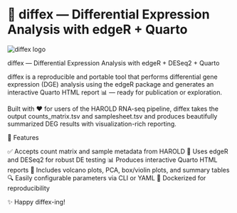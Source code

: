 # 🧬 diffex — Differential Expression Analysis with edgeR + Quarto

![diffex logo](https://img.shields.io/badge/DE-analysis-success?style=flat-square&logo=r)

diffex — Differential Expression Analysis with edgeR + DESeq2 + Quarto

diffex is a reproducible and portable tool that performs differential gene expression (DGE) analysis using the edgeR package and generates an interactive Quarto HTML report 📊 — ready for publication or exploration.

Built with ❤️ for users of the HAROLD RNA-seq pipeline, diffex takes the output counts_matrix.tsv and samplesheet.tsv and produces beautifully summarized DEG results with visualization-rich reporting.

🚀 Features

✅ Accepts count matrix and sample metadata from HAROLD
🧪 Uses edgeR and DESeq2 for robust DE testing
📊 Produces interactive Quarto HTML reports
🌋 Includes volcano plots, PCA, box/violin plots, and summary tables
🔍 Easily configurable parameters via CLI or YAML
🐳 Dockerized for reproducibility

✨ Happy diffex-ing!